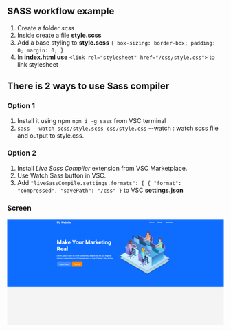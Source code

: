 ## SASS workflow example

1. Create a folder _scss_
2. Inside create a file **style.scss**
3. Add a base styling to **style.scss** `{ box-sizing: border-box; padding: 0; margin: 0; }`
4. In **index.html use** `<link rel="stylesheet" href="/css/style.css">` to link stylesheet

## There is 2 ways to use Sass compiler

### Option 1

1. Install it using npm `npm i -g sass` from VSC terminal
2. `sass --watch scss/style.scss css/style.css` --watch : watch scss file and output to style.css.

### Option 2

1. Install _Live Sass Compiler_ extension from VSC Marketplace.
2. Use Watch Sass button in VSC.
3. Add `"liveSassCompile.settings.formats": [ { "format": "compressed", "savePath": "/css" }` to VSC **settings.json**

### Screen

![screen](showcase.png)
